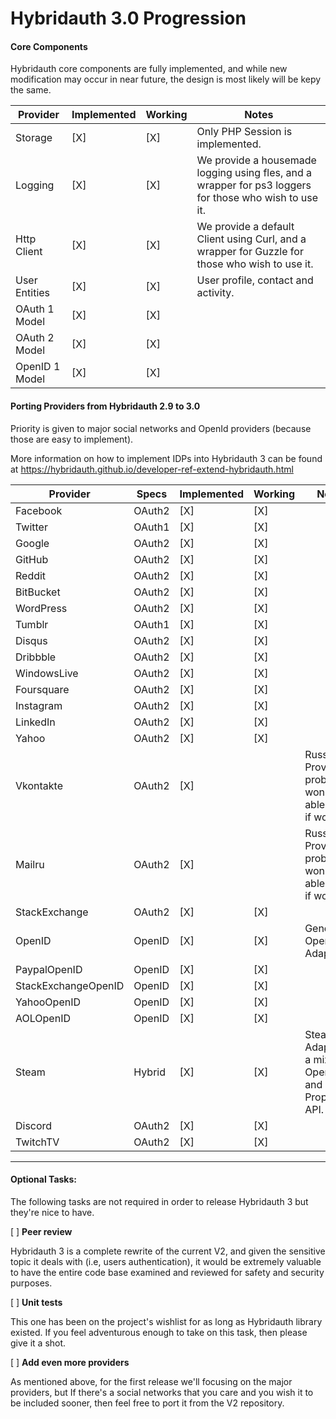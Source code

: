 Hybridauth 3.0 Progression
==========================

#### Core Components

Hybridauth core components are fully implemented, and while new modification may occur in near future, the design is most likely will be kepy the same.

Provider                | Implemented  | Working     | Notes
----------------------- | ------------ | ----------- | ------------------------------------------------------------------------------
Storage                 |  [X]         |  [X]        | Only PHP Session is implemented.
Logging                 |  [X]         |  [X]        | We provide a housemade logging using fles, and a wrapper for ps3 loggers for those who wish to use it.
Http Client             |  [X]         |  [X]        | We provide a default Client using Curl, and a wrapper for Guzzle for those who wish to use it.
User Entities           |  [X]         |  [X]        | User profile, contact and activity.
OAuth 1 Model           |  [X]         |  [X]        | 
OAuth 2 Model           |  [X]         |  [X]        | 
OpenID 1 Model          |  [X]         |  [X]        | 

#### Porting Providers from Hybridauth 2.9 to 3.0

Priority is given to major social networks and OpenId providers (because those are easy to implement). 

More information on how to implement IDPs into Hybridauth 3 can be found at https://hybridauth.github.io/developer-ref-extend-hybridauth.html

Provider            | Specs    | Implemented  | Working     | Notes
------------------- | -------- | ------------ | ----------- | ------------------------------------------------------------------------------
Facebook            | OAuth2   |  [X]         |  [X]        | 
Twitter             | OAuth1   |  [X]         |  [X]        | 
Google              | OAuth2   |  [X]         |  [X]        | 
GitHub              | OAuth2   |  [X]         |  [X]        | 
Reddit              | OAuth2   |  [X]         |  [X]        | 
BitBucket           | OAuth2   |  [X]         |  [X]        | 
WordPress           | OAuth2   |  [X]         |  [X]        | 
Tumblr              | OAuth1   |  [X]         |  [X]        | 
Disqus              | OAuth2   |  [X]         |  [X]        | 
Dribbble            | OAuth2   |  [X]         |  [X]        | 
WindowsLive         | OAuth2   |  [X]         |  [X]        | 
Foursquare          | OAuth2   |  [X]         |  [X]        | 
Instagram           | OAuth2   |  [X]         |  [X]        | 
LinkedIn            | OAuth2   |  [X]         |  [X]        | 
Yahoo               | OAuth2   |  [X]         |  [X]        |
Vkontakte           | OAuth2   |  [X]         |             | Russian Provider, I probably won't be able to test if working.
Mailru              | OAuth2   |  [X]         |             | Russian Provider, I probably won't be able to test if working.
StackExchange       | OAuth2   |  [X]         |  [X]        | 
OpenID              | OpenID   |  [X]         |  [X]        | Generic OpenID Adapter.
PaypalOpenID        | OpenID   |  [X]         |  [X]        | 
StackExchangeOpenID | OpenID   |  [X]         |  [X]        | 
YahooOpenID         | OpenID   |  [X]         |  [X]        | 
AOLOpenID           | OpenID   |  [X]         |  [X]        | 
Steam               | Hybrid   |  [X]         |  [X]        | Steam Adapter is a mix of OpenID and a Proprietary API.
Discord             | OAuth2   |  [X]         |  [X]        | 
TwitchTV            | OAuth2   |  [X]         |  [X]        | 

-----------------------

#### Optional Tasks:

The following tasks are not required in order to release Hybridauth 3 but they're nice to have.

[ ] **Peer review**

Hybridauth 3 is a complete rewrite of the current V2, and given the sensitive topic it deals with (i.e, users authentication), it would be extremely valuable to have the entire code base examined and reviewed for safety and security purposes.

[ ] **Unit tests**

This one has been on the project's wishlist for as long as Hybridauth library existed. If you feel adventurous enough to take on this task, then please give it a shot.

[ ] **Add even more providers**

As mentioned above, for the first release we'll focusing on the major providers, but If there's a social networks that you care and you wish it to be included sooner, then feel free to port it from the V2 repository.
